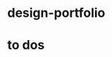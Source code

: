 # design-portfolio

# to dos

<!-- Need to fix media queries, not super polished

Add a section for software used

Change waves video? -->

